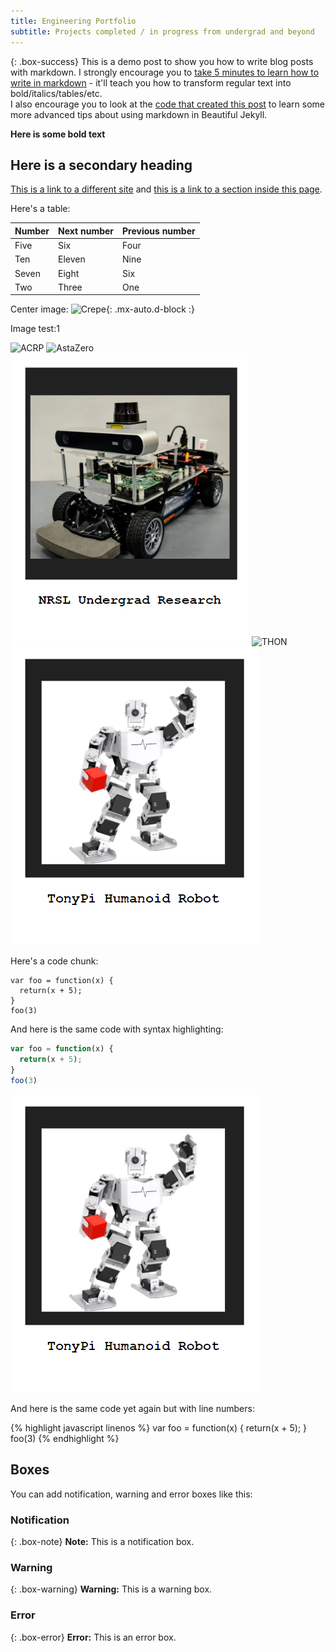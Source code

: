 ```yaml
---
title: Engineering Portfolio
subtitle: Projects completed / in progress from undergrad and beyond
---
```


{: .box-success}
This is a demo post to show you how to write blog posts with markdown.  I strongly encourage you to [take 5 minutes to learn how to write in markdown](https://markdowntutorial.com/) - it'll teach you how to transform regular text into bold/italics/tables/etc.<br/>I also encourage you to look at the [code that created this post](https://raw.githubusercontent.com/daattali/beautiful-jekyll/master/_posts/2020-02-28-sample-markdown.md) to learn some more advanced tips about using markdown in Beautiful Jekyll.

**Here is some bold text**

## Here is a secondary heading

[This is a link to a different site](https://deanattali.com/) and [this is a link to a section inside this page](#local-urls).

Here's a table:

| Number | Next number | Previous number |
| :------ |:--- | :--- |
| Five | Six | Four |
| Ten | Eleven | Nine |
| Seven | Eight | Six |
| Two | Three | One |

Center image:
![Crepe](https://beautifuljekyll.com/assets/img/crepe.jpg){: .mx-auto.d-block :}

Image test:1


![ACRP](/acrp_link.png)
![AstaZero](/png/astazero_link.png)
![NRSL](/assets/png/nrsl_link.png)
![THON](/master/assets/png/thon_bot_link2.png)
![TonyPi](https://github.com/willkraus9/willkraus9.github.io/blob/master/assets/png/tonypi_link.png)

Here's a code chunk:

~~~
var foo = function(x) {
  return(x + 5);
}
foo(3)
~~~

And here is the same code with syntax highlighting:

```javascript
var foo = function(x) {
  return(x + 5);
}
foo(3)
```
[![TonyPi](https://github.com/willkraus9/willkraus9.github.io/blob/master/assets/png/tonypi_link.png)](https://www.wikipedia.org/)


And here is the same code yet again but with line numbers:

{% highlight javascript linenos %}
var foo = function(x) {
  return(x + 5);
}
foo(3)
{% endhighlight %}

## Boxes
You can add notification, warning and error boxes like this:

### Notification

{: .box-note}
**Note:** This is a notification box.

### Warning

{: .box-warning}
**Warning:** This is a warning box.

### Error

{: .box-error}
**Error:** This is an error box.

